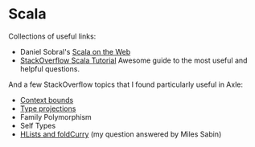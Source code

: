 
Scala
=====

Collections of useful links:

* Daniel Sobral's [Scala on the Web](http://dcsobral.blogspot.com/2011/12/scala-on-web.html)
* [StackOverflow Scala Tutorial](http://stackoverflow.com/tags/scala/info) Awesome guide to the most useful and helpful questions.

And a few StackOverflow topics that I found particularly useful in Axle:

* [Context bounds](http://stackoverflow.com/questions/2982276/what-is-a-context-bound-in-scala)
* [Type projections](http://stackoverflow.com/questions/7045967/what-are-type-projections-useful-for)
* Family Polymorphism
* Self Types
* [HLists and foldCurry](http://stackoverflow.com/questions/7606587/applying-an-argument-list-to-curried-function-using-foldleft-in-scala) (my question answered by Miles Sabin)
